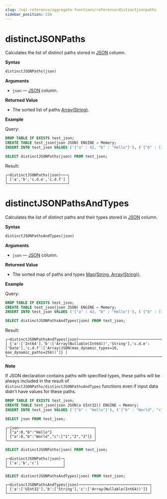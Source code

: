 ```yaml
---
slug: /sql-reference/aggregate-functions/reference/distinctjsonpaths
sidebar_position: 216
---
```


# distinctJSONPaths

Calculates the list of distinct paths stored in [JSON](../../data-types/newjson.md) column.

**Syntax**

```sql
distinctJSONPaths(json)
```

**Arguments**

- `json` — [JSON](../../data-types/newjson.md) column.

**Returned Value**

- The sorted list of paths [Array(String)](../../data-types/array.md).

**Example**

Query:

```sql
DROP TABLE IF EXISTS test_json;
CREATE TABLE test_json(json JSON) ENGINE = Memory;
INSERT INTO test_json VALUES ('{"a" : 42, "b" : "Hello"}'), ('{"b" : [1, 2, 3], "c" : {"d" : {"e" : "2020-01-01"}}}'), ('{"a" : 43, "c" : {"d" : {"f" : [{"g" : 42}]}}}')
```

```sql
SELECT distinctJSONPaths(json) FROM test_json;
```

Result:

```reference
┌─distinctJSONPaths(json)───┐
│ ['a','b','c.d.e','c.d.f'] │
└───────────────────────────┘
```

# distinctJSONPathsAndTypes

Calculates the list of distinct paths and their types stored in [JSON](../../data-types/newjson.md) column.

**Syntax**

```sql
distinctJSONPathsAndTypes(json)
```

**Arguments**

- `json` — [JSON](../../data-types/newjson.md) column.

**Returned Value**

- The sorted map of paths and types [Map(String, Array(String))](../../data-types/map.md).

**Example**

Query:

```sql
DROP TABLE IF EXISTS test_json;
CREATE TABLE test_json(json JSON) ENGINE = Memory;
INSERT INTO test_json VALUES ('{"a" : 42, "b" : "Hello"}'), ('{"b" : [1, 2, 3], "c" : {"d" : {"e" : "2020-01-01"}}}'), ('{"a" : 43, "c" : {"d" : {"f" : [{"g" : 42}]}}}')
```

```sql
SELECT distinctJSONPathsAndTypes(json) FROM test_json;
```

Result:

```reference
┌─distinctJSONPathsAndTypes(json)───────────────────────────────────────────────────────────────────────────────────────────────────────────────┐
│ {'a':['Int64'],'b':['Array(Nullable(Int64))','String'],'c.d.e':['Date'],'c.d.f':['Array(JSON(max_dynamic_types=16, max_dynamic_paths=256))']} │
└───────────────────────────────────────────────────────────────────────────────────────────────────────────────────────────────────────────────┘
```

**Note**

If JSON declaration contains paths with specified types, these paths will be always included in the result of `distinctJSONPaths/distinctJSONPathsAndTypes` functions even if input data didn't have values for these paths.

```sql
DROP TABLE IF EXISTS test_json;
CREATE TABLE test_json(json JSON(a UInt32)) ENGINE = Memory;
INSERT INTO test_json VALUES ('{"b" : "Hello"}'), ('{"b" : "World", "c" : [1, 2, 3]}');
```

```sql
SELECT json FROM test_json;
```

```text
┌─json──────────────────────────────────┐
│ {"a":0,"b":"Hello"}                   │
│ {"a":0,"b":"World","c":["1","2","3"]} │
└───────────────────────────────────────┘
```

```sql
SELECT distinctJSONPaths(json) FROM test_json;
```

```text
┌─distinctJSONPaths(json)─┐
│ ['a','b','c']           │
└─────────────────────────┘
```

```sql
SELECT distinctJSONPathsAndTypes(json) FROM test_json;
```

```text
┌─distinctJSONPathsAndTypes(json)────────────────────────────────┐
│ {'a':['UInt32'],'b':['String'],'c':['Array(Nullable(Int64))']} │
└────────────────────────────────────────────────────────────────┘
```